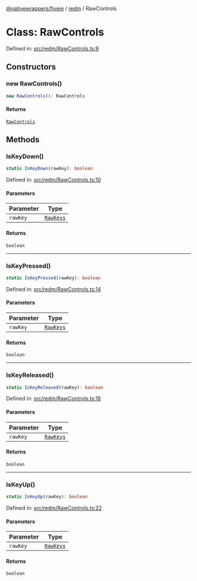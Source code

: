 [@nativewrappers/fivem](../../README.md) / [redm](../README.md) / RawControls

# Class: RawControls

Defined in: [src/redm/RawControls.ts:9](https://github.com/nativewrappers/nativewrappers/blob/756c662f77d10717b10de50b84f2e02fa47719d1/src/redm/RawControls.ts#L9)

## Constructors

### new RawControls()

```ts
new RawControls(): RawControls
```

#### Returns

[`RawControls`](RawControls.md)

## Methods

### IsKeyDown()

```ts
static IsKeyDown(rawKey): boolean
```

Defined in: [src/redm/RawControls.ts:10](https://github.com/nativewrappers/nativewrappers/blob/756c662f77d10717b10de50b84f2e02fa47719d1/src/redm/RawControls.ts#L10)

#### Parameters

| Parameter | Type |
| ------ | ------ |
| `rawKey` | [`RawKeys`](../enumerations/RawKeys.md) |

#### Returns

`boolean`

***

### IsKeyPressed()

```ts
static IsKeyPressed(rawKey): boolean
```

Defined in: [src/redm/RawControls.ts:14](https://github.com/nativewrappers/nativewrappers/blob/756c662f77d10717b10de50b84f2e02fa47719d1/src/redm/RawControls.ts#L14)

#### Parameters

| Parameter | Type |
| ------ | ------ |
| `rawKey` | [`RawKeys`](../enumerations/RawKeys.md) |

#### Returns

`boolean`

***

### IsKeyReleased()

```ts
static IsKeyReleased(rawKey): boolean
```

Defined in: [src/redm/RawControls.ts:18](https://github.com/nativewrappers/nativewrappers/blob/756c662f77d10717b10de50b84f2e02fa47719d1/src/redm/RawControls.ts#L18)

#### Parameters

| Parameter | Type |
| ------ | ------ |
| `rawKey` | [`RawKeys`](../enumerations/RawKeys.md) |

#### Returns

`boolean`

***

### IsKeyUp()

```ts
static IsKeyUp(rawKey): boolean
```

Defined in: [src/redm/RawControls.ts:22](https://github.com/nativewrappers/nativewrappers/blob/756c662f77d10717b10de50b84f2e02fa47719d1/src/redm/RawControls.ts#L22)

#### Parameters

| Parameter | Type |
| ------ | ------ |
| `rawKey` | [`RawKeys`](../enumerations/RawKeys.md) |

#### Returns

`boolean`
